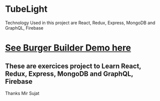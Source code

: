 # TubeLight
Technology Used in this project are React, Redux, Express, MongoDB and GraphQL, Firebase 

# [See Burger Builder Demo here](https://build-burger-c3801.firebaseapp.com/)

## These are  exercices project to Learn React, Redux, Express, MongoDB and GraphQL, Firebase 
Thanks Mir Sujat

